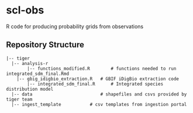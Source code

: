 # scl-obs
R code for producing probability grids from observations

## Repository Structure

	|-- tiger  
	  |-- analysis-r     	   
        	|-- functions_modified.R        # functions needed to run integrated_sdm_final.Rmd
		|-- gbig_idigbio_extraction.R   # GBIF iDigBio extraction code
        	|-- integrated_sdm_final.R      # Integrated species distribution model    
	  |-- data                      	# shapefiles and csvs provided by tiger team
	  |-- ingest_template			# csv templates from ingestion portal
